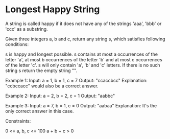 # Longest Happy String

A string is called happy if it does not have any of the strings 'aaa', 'bbb' or 'ccc' as a substring.

Given three integers a, b and c, return any string s, which satisfies following conditions:

s is happy and longest possible.
s contains at most a occurrences of the letter 'a', at most b occurrences of the letter 'b' and at most c occurrences of the letter 'c'.
s will only contain 'a', 'b' and 'c' letters.
If there is no such string s return the empty string "".

 

Example 1:
Input: a = 1, b = 1, c = 7
Output: "ccaccbcc"
Explanation: "ccbccacc" would also be a correct answer.

Example 2:
Input: a = 2, b = 2, c = 1
Output: "aabbc"

Example 3:
Input: a = 7, b = 1, c = 0
Output: "aabaa"
Explanation: It's the only correct answer in this case.
 
Constraints:

0 <= a, b, c <= 100
a + b + c > 0
